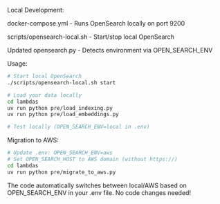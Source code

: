 Local Development:

docker-compose.yml - Runs OpenSearch locally on port 9200

scripts/opensearch-local.sh - Start/stop local OpenSearch

Updated opensearch.py - Detects environment via OPEN_SEARCH_ENV

Usage:

```bash
# Start local OpenSearch
./scripts/opensearch-local.sh start

# Load your data locally
cd lambdas
uv run python pre/load_indexing.py
uv run python pre/load_embeddings.py

# Test locally (OPEN_SEARCH_ENV=local in .env)
```

Migration to AWS:

```bash
# Update .env: OPEN_SEARCH_ENV=aws
# Set OPEN_SEARCH_HOST to AWS domain (without https://)
cd lambdas
uv run python pre/migrate_to_aws.py
```

The code automatically switches between local/AWS based on OPEN_SEARCH_ENV in your .env file. No code changes needed!
